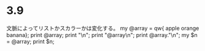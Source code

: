 # 3.9
文脈によってリストかスカラーかは変化する。
my @array = qw{ apple orange banana};
print @array;
print "\n";
print "@array\n";
print @array."\n";
my $n = @array;
print $n;
